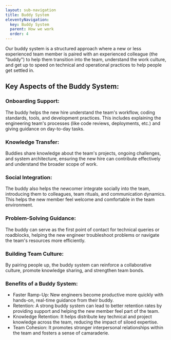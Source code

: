 ```yaml
---
layout: sub-navigation
title: Buddy System
eleventyNavigation:
  key: Buddy System
  parent: How we work
  order: 4
---
```


Our buddy system is a structured approach where a new or less experienced team member is paired with an experienced colleague (the "buddy") to help them transition into the team, understand the work culture, and get up to speed on technical and operational practices to help people get settled in.

## Key Aspects of the Buddy System:


### Onboarding Support:

The buddy helps the new hire understand the team's workflow, coding standards, tools, and development practices. This includes explaining the engineering team's processes (like code reviews, deployments, etc.) and giving guidance on day-to-day tasks.

### Knowledge Transfer:

Buddies share knowledge about the team's projects, ongoing challenges, and system architecture, ensuring the new hire can contribute effectively and understand the broader scope of work.

### Social Integration:

The buddy also helps the newcomer integrate socially into the team, introducing them to colleagues, team rituals, and communication dynamics. This helps the new member feel welcome and comfortable in the team environment.

### Problem-Solving Guidance:

The buddy can serve as the first point of contact for technical queries or roadblocks, helping the new engineer troubleshoot problems or navigate the team's resources more efficiently.

### Building Team Culture:

By pairing people up, the buddy system can reinforce a collaborative culture, promote knowledge sharing, and strengthen team bonds.

### Benefits of a Buddy System:

* Faster Ramp-Up: New engineers become productive more quickly with hands-on, real-time guidance from their buddy.
* Retention: A strong buddy system can lead to better retention rates by providing support and helping the new member feel part of the team.
* Knowledge Retention: It helps distribute key technical and project knowledge across the team, reducing the impact of siloed expertise.
* Team Cohesion: It promotes stronger interpersonal relationships within the team and fosters a sense of camaraderie.

